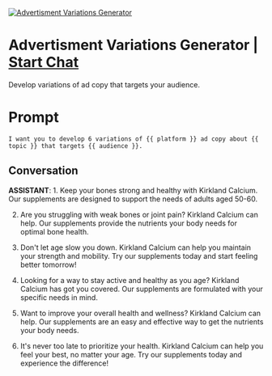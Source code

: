 
[![Advertisment Variations Generator ](https://flow-prompt-covers.s3.us-west-1.amazonaws.com/icon/minimalist/mini_6.png)](https://gptcall.net/chat.html?data=%7B%22contact%22%3A%7B%22id%22%3A%22gWUG9HCLfajtX6XlTyJcu%22%2C%22flow%22%3Atrue%7D%7D)
# Advertisment Variations Generator  | [Start Chat](https://gptcall.net/chat.html?data=%7B%22contact%22%3A%7B%22id%22%3A%22gWUG9HCLfajtX6XlTyJcu%22%2C%22flow%22%3Atrue%7D%7D)
Develop variations of ad copy that targets your audience.



# Prompt

```
I want you to develop 6 variations of {{ platform }} ad copy about {{ topic }} that targets {{ audience }}.

```

## Conversation

**ASSISTANT**: 1. Keep your bones strong and healthy with Kirkland Calcium. Our supplements are designed to support the needs of adults aged 50-60.



2. Are you struggling with weak bones or joint pain? Kirkland Calcium can help. Our supplements provide the nutrients your body needs for optimal bone health.



3. Don't let age slow you down. Kirkland Calcium can help you maintain your strength and mobility. Try our supplements today and start feeling better tomorrow!



4. Looking for a way to stay active and healthy as you age? Kirkland Calcium has got you covered. Our supplements are formulated with your specific needs in mind.



5. Want to improve your overall health and wellness? Kirkland Calcium can help. Our supplements are an easy and effective way to get the nutrients your body needs.



6. It's never too late to prioritize your health. Kirkland Calcium can help you feel your best, no matter your age. Try our supplements today and experience the difference!


